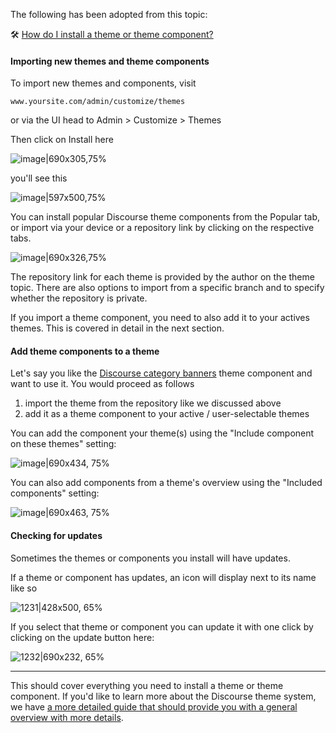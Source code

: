 The following has been adopted from this topic:

:hammer_and_wrench: [How do I install a theme or theme component?](https://meta.discourse.org/t/how-do-i-install-a-theme-or-theme-component/63682)

<h4 id="heading--1">Importing new themes and theme components</h4>

To import new themes and components, visit

`www.yoursite.com/admin/customize/themes` 

or via the UI head to Admin > Customize > Themes

Then click on Install here

![image|690x305,75%](https://d11a6trkgmumsb.cloudfront.net/optimized/3X/9/e/9e3ba5a6a58a7824e75689b4d91d62d614e89091_2_517x228.png) 

you'll see this

![image|597x500,75%](https://d11a6trkgmumsb.cloudfront.net/optimized/3X/d/5/d55dea2e2673cda6b561c42c3765ed3b3fea76a3_2_447x375.png) 

You can install popular Discourse theme components from the Popular tab, or import via your device or a repository link by clicking on the respective tabs. 


![image|690x326,75%](https://d11a6trkgmumsb.cloudfront.net/optimized/3X/6/c/6ca6e138f586e8a2f93e56e6265af2aac539da00_2_517x244.png) 

The repository link for each theme is provided by the author on the theme topic. There are also options to import from a specific branch and to specify whether the repository is private.

If you import a theme component, you need to also add it to your actives themes. This is covered in detail in the next section.

<h4 id="heading--2">Add theme components to a theme</h4>

Let's say you like the [Discourse category banners](https://meta.discourse.org/t/discourse-category-banners/86241) theme component and want to use it. You would proceed as follows

1. import the theme from the repository like we discussed above
2. add it as a theme component to your active / user-selectable themes

You can add the component your theme(s) using the "Include component on these themes" setting:

![image|690x434, 75%](https://d11a6trkgmumsb.cloudfront.net/optimized/3X/0/a/0aac27b992afb298339705cf8db6980892b1750c_2_517x325.png) 

You can also add components from a theme's overview using the "Included components" setting:

![image|690x463, 75%](https://d11a6trkgmumsb.cloudfront.net/optimized/3X/0/3/034443de01f1ff894d212b6448639ef34ae01b7e_2_517x347.png) 

<h4 id="heading--3">Checking for updates</h4>

Sometimes the themes or components you install will have updates.

If a theme or component has updates, an icon will display next to its name like so

![1231|428x500, 65%](https://d11a6trkgmumsb.cloudfront.net/optimized/3X/3/1/3158947f8f0dcefdf21769e1e331ac1ee1c74dc1_2_278x325.png)  

If you select that theme or component you can update it with one click by clicking on the update button here:

![1232|690x232, 65%](https://d11a6trkgmumsb.cloudfront.net/optimized/3X/1/c/1c96a9b80f8e7e8a95fd2924daac55f862f4f762_2_448x150.png) 

<hr>

This should cover everything you need to install a theme or theme component. If you'd like to learn more about the Discourse theme system, we have [a more detailed guide that should provide you with a general overview with more details](https://meta.discourse.org/t/beginners-guide-to-using-discourse-themes/91966/).